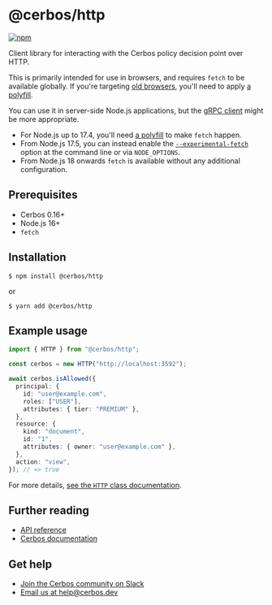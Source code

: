 # @cerbos/http

[![npm](https://img.shields.io/npm/v/@cerbos/http?style=flat-square)](https://www.npmjs.com/package/@cerbos/http)

Client library for interacting with the Cerbos policy decision point over HTTP.

This is primarily intended for use in browsers, and requires `fetch` to be available globally.
If you're targeting [old browsers](https://caniuse.com/fetch), you'll need to apply [a polyfill](https://www.npmjs.com/package/whatwg-fetch).

You can use it in server-side Node.js applications, but the [gRPC client](../grpc/README.md) might be more appropriate.

- For Node.js up to 17.4, you'll need [a polyfill](https://www.npmjs.com/package/cross-fetch) to make `fetch` happen.
- From Node.js 17.5, you can instead enable the [`--experimental-fetch`](https://nodejs.org/dist/latest-v17.x/docs/api/cli.html#--experimental-fetch) option at the command line or via `NODE_OPTIONS`.
- From Node.js 18 onwards `fetch` is available without any additional configuration.

## Prerequisites

- Cerbos 0.16+
- Node.js 16+
- `fetch`

## Installation

```console
$ npm install @cerbos/http
```

or

```console
$ yarn add @cerbos/http
```

## Example usage

```typescript
import { HTTP } from "@cerbos/http";

const cerbos = new HTTP("http://localhost:3592");

await cerbos.isAllowed({
  principal: {
    id: "user@example.com",
    roles: ["USER"],
    attributes: { tier: "PREMIUM" },
  },
  resource: {
    kind: "document",
    id: "1",
    attributes: { owner: "user@example.com" },
  },
  action: "view",
}); // => true
```

For more details, [see the `HTTP` class documentation](../../docs/http.http.md).

## Further reading

- [API reference](../../docs/http.md)
- [Cerbos documentation](https://docs.cerbos.dev)

## Get help

- [Join the Cerbos community on Slack](http://go.cerbos.io/slack)
- [Email us at help@cerbos.dev](mailto:help@cerbos.dev)
